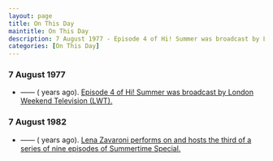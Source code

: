 ```yaml
---
layout: page
title: On This Day
maintitle: On This Day
description: 7 August 1977 - Episode 4 of Hi! Summer was broadcast by London Weekend Television (LWT). 7 August 1982 - Lena Zavaroni performs on and hosts the third of a series of nine episodes of Summertime Special.
categories: [On This Day]
---
```


### 7 August 1977
* —— (<span id="age1"></span> years ago). [Episode 4 of Hi! Summer was broadcast by London Weekend Television (LWT).](/london%20weekend%20television/hi!%20summer/1977/08/07/hi-summer.html)

### 7 August 1982
* —— (<span id="age2"></span> years ago). [Lena Zavaroni performs on and hosts the third of a series of nine episodes of Summertime Special.](/bbc%20one/1982/08/07/summertime-special.html)

<!-- Script for calculating number of years ago -->
<script>
var dob = '19770807';
var year = Number(dob.substr(0, 4));
var month = Number(dob.substr(4, 2)) - 1;
var day = Number(dob.substr(6, 2));
var today = new Date();
var age1 = today.getFullYear() - year;
if (today.getMonth() < month || (today.getMonth() == month && today.getDate() < day)) {
age1--;
}
document.getElementById("age1").innerHTML=age1;

var dob = '19820807';
var year = Number(dob.substr(0, 4));
var month = Number(dob.substr(4, 2)) - 1;
var day = Number(dob.substr(6, 2));
var today = new Date();
var age2 = today.getFullYear() - year;
if (today.getMonth() < month || (today.getMonth() == month && today.getDate() < day)) {
age2--;
}
document.getElementById("age2").innerHTML=age2;
</script>

